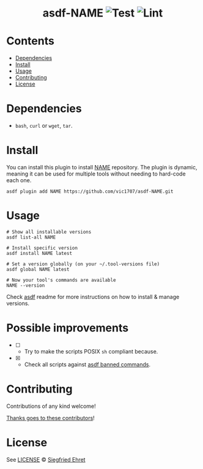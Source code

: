 <div align="center">

# asdf-NAME ![Test](https://github.com/vic1707/asdf-NAME/workflows/Test/badge.svg) ![Lint](https://github.com/vic1707/asdf-NAME/workflows/Lint/badge.svg)

</div>

# Contents

-   [Dependencies](#dependencies)
-   [Install](#install)
-   [Usage](#usage)
-   [Contributing](#contributing)
-   [License](#license)

# Dependencies

-   `bash`, `curl` or `wget`, `tar`.

# Install

You can install this plugin to install [NAME](..) repository.
The plugin is dynamic, meaning it can be used for multiple tools without needing to hard-code each one.

```shell
asdf plugin add NAME https://github.com/vic1707/asdf-NAME.git
```

# Usage

```shell
# Show all installable versions
asdf list-all NAME

# Install specific version
asdf install NAME latest

# Set a version globally (on your ~/.tool-versions file)
asdf global NAME latest

# Now your tool's commands are available
NAME --version
```

Check [asdf](https://github.com/asdf-vm/asdf) readme for more instructions on how to
install & manage versions.

# Possible improvements

-   [ ] -   Try to make the scripts POSIX `sh` compliant because.
-   [x] -   Check all scripts against [asdf banned commands](https://github.com/asdf-vm/asdf/blob/master/test/banned_commands.bats).

# Contributing

Contributions of any kind welcome!

[Thanks goes to these contributors](https://github.com/vic1707/asdf-NAME/graphs/contributors)!

# License

See [LICENSE](LICENSE) © [Siegfried Ehret](https://github.com/SiegfriedEhret/)
